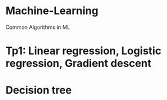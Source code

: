 # Machine-Learning
Common Algorithms in ML 

# Tp1: Linear regression, Logistic regression, Gradient descent
# Decision tree
